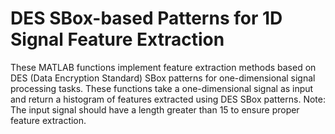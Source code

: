 # DES SBox-based Patterns for 1D Signal Feature Extraction
These MATLAB functions implement feature extraction methods based on DES (Data Encryption Standard) SBox patterns for one-dimensional signal processing tasks.
These functions take a one-dimensional signal as input and return a histogram of features extracted using DES SBox patterns.
Note: The input signal should have a length greater than 15 to ensure proper feature extraction.
